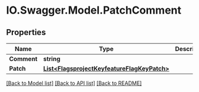 # IO.Swagger.Model.PatchComment
## Properties

Name | Type | Description | Notes
------------ | ------------- | ------------- | -------------
**Comment** | **string** |  | [optional] 
**Patch** | [**List&lt;FlagsprojectKeyfeatureFlagKeyPatch&gt;**](FlagsprojectKeyfeatureFlagKeyPatch.md) |  | [optional] 

[[Back to Model list]](../README.md#documentation-for-models) [[Back to API list]](../README.md#documentation-for-api-endpoints) [[Back to README]](../README.md)

